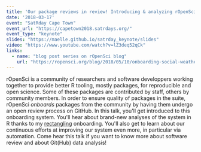 ```yaml
---
title: 'Our package reviews in review! Introducing & analyzing rOpenSci onboarding'
date: '2018-03-17'
event: "SatRday Cape Town"
event_url: "https://capetown2018.satrdays.org/"
event_type: "keynote"
slides: "https://maelle.github.io/satrday_keynote/slides"
video: "https://www.youtube.com/watch?v=lZ3deq52qCk"
links:
  - name: "blog post series on rOpenSci blog"
    url: "https://ropensci.org/blog/2018/05/10/onboarding-social-weather/"
---
```


rOpenSci is a community of researchers and software developpers working together to provide better R tooling, mostly packages, for reproducible and open science. Some of these packages are contributed by staff, others by community members. In order to ensure quality of packages in the suite, rOpenSci _onboards_ packages from the community by having them undergo an open review process on GitHub. In this talk, you'll get introduced to this onboarding system. You'll hear about brand-new analyses of the system in R thanks to my [rectangling](https://www.youtube.com/watch?v=GapSs...) onboarding. You'll also get to learn about our continuous efforts at improving our system even more, in particular via automation. Come hear this talk if you want to know more about software review and about Git(Hub) data analysis!
